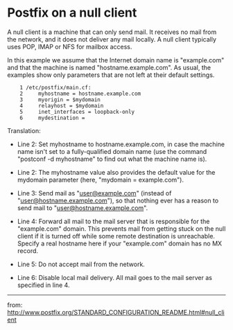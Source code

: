 # Postfix on a null client

A null client is a machine that can only send mail. It receives no mail from the network, and it does not deliver any mail locally. A null client typically uses POP, IMAP or NFS for mailbox access.

In this example we assume that the Internet domain name is "example.com" and that the machine is named "hostname.example.com". As usual, the examples show only parameters that are not left at their default settings.

```config
    1 /etc/postfix/main.cf:
    2     myhostname = hostname.example.com
    3     myorigin = $mydomain
    4     relayhost = $mydomain
    5     inet_interfaces = loopback-only
    6     mydestination =
```

Translation:

* Line 2: Set myhostname to hostname.example.com, in case the machine name isn't set to a fully-qualified domain name (use the command "postconf -d myhostname" to find out what the machine name is).

* Line 2: The myhostname value also provides the default value for the mydomain parameter (here, "mydomain = example.com").

* Line 3: Send mail as "user@example.com" (instead of "user@hostname.example.com"), so that nothing ever has a reason to send mail to "user@hostname.example.com".

* Line 4: Forward all mail to the mail server that is responsible for the "example.com" domain. This prevents mail from getting stuck on the null client if it is turned off while some remote destination is unreachable. Specify a real hostname here if your "example.com" domain has no MX record.

* Line 5: Do not accept mail from the network.

* Line 6: Disable local mail delivery. All mail goes to the mail server as specified in line 4.

___
from: http://www.postfix.org/STANDARD_CONFIGURATION_README.html#null_client
